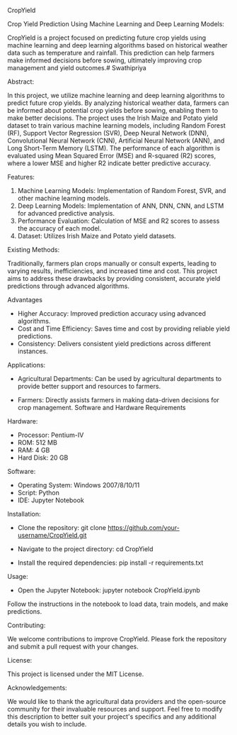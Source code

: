 CropYield

Crop Yield Prediction Using Machine Learning and Deep Learning Models:

CropYield is a project focused on predicting future crop yields using machine learning and deep learning algorithms based on historical weather data such as temperature and rainfall. This prediction can help farmers make informed decisions before sowing, ultimately improving crop management and yield outcomes.# Swathipriya

Abstract: 

In this project, we utilize machine learning and deep learning algorithms to predict future crop yields. By analyzing historical weather data, farmers can be informed about potential crop yields before sowing, enabling them to make better decisions. The project uses the Irish Maize and Potato yield dataset to train various machine learning models, including Random Forest (RF), Support Vector Regression (SVR), Deep Neural Network (DNN), Convolutional Neural Network (CNN), Artificial Neural Network (ANN), and Long Short-Term Memory (LSTM). The performance of each algorithm is evaluated using Mean Squared Error (MSE) and R-squared (R2) scores, where a lower MSE and higher R2 indicate better predictive accuracy.

Features:
1. Machine Learning Models: Implementation of Random Forest, SVR, and other machine learning models.
2. Deep Learning Models: Implementation of ANN, DNN, CNN, and LSTM for advanced predictive analysis.
3. Performance Evaluation: Calculation of MSE and R2 scores to assess the accuracy of each model.
4. Dataset: Utilizes Irish Maize and Potato yield datasets.

Existing Methods:

Traditionally, farmers plan crops manually or consult experts, leading to varying results, inefficiencies, and increased time and cost. This project aims to address these drawbacks by providing consistent, accurate yield predictions through advanced algorithms.

Advantages
* Higher Accuracy: Improved prediction accuracy using advanced algorithms.
* Cost and Time Efficiency: Saves time and cost by providing reliable yield predictions.
* Consistency: Delivers consistent yield predictions across different instances.
  
Applications:

* Agricultural Departments:
Can be used by agricultural departments to provide better support and resources to farmers.

* Farmers: 
Directly assists farmers in making data-driven decisions for crop management.
Software and Hardware Requirements

Hardware:
* Processor: Pentium-IV
* ROM: 512 MB
* RAM: 4 GB
* Hard Disk: 20 GB

Software:

* Operating System: Windows 2007/8/10/11
* Script: Python
* IDE: Jupyter Notebook

Installation:
* Clone the repository:
  git clone https://github.com/your-username/CropYield.git
* Navigate to the project directory:
cd CropYield

* Install the required dependencies:
pip install -r requirements.txt

Usage:
* Open the Jupyter Notebook:
jupyter notebook CropYield.ipynb

Follow the instructions in the notebook to load data, train models, and make predictions.

Contributing: 

We welcome contributions to improve CropYield. Please fork the repository and submit a pull request with your changes.

License:

This project is licensed under the MIT License.

Acknowledgements:

 We would like to thank the agricultural data providers and the open-source community for their invaluable resources and support.
 Feel free to modify this description to better suit your project's specifics and any additional details you wish to include.

